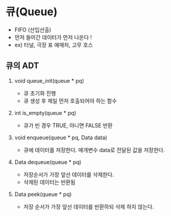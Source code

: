 # 큐(Queue)

- FIFO (선입선출)
- 먼저 들어간 데이터가 먼저 나온다 !
- ex) 터널, 극장 표 예매처, 고무 호스


## 큐의 ADT


1. void queue_init(queue * pq)
    - 큐 초기화 진행
    - 큐 생성 후 제일 먼저 호출되어야 하는 함수

2. int is_empty(queue * pq)
    - 큐가 빈 경우 TRUE, 아니면 FALSE 반환

3. void enqueue(queue * pq, Data data)
    - 큐에 데이터를 저장한다. 매개변수 data로 전달된 값을 저장한다.

4. Data dequeue(queue * pq)
    - 저장순서가 가장 앞선 데이터를 삭제한다.
    - 삭제된 데이터는 반환됨

5. Data peek(queue * pq)
    - 저장 순서가 가장 앞선 데이터를 반환하되 삭제 하지 않는다.


